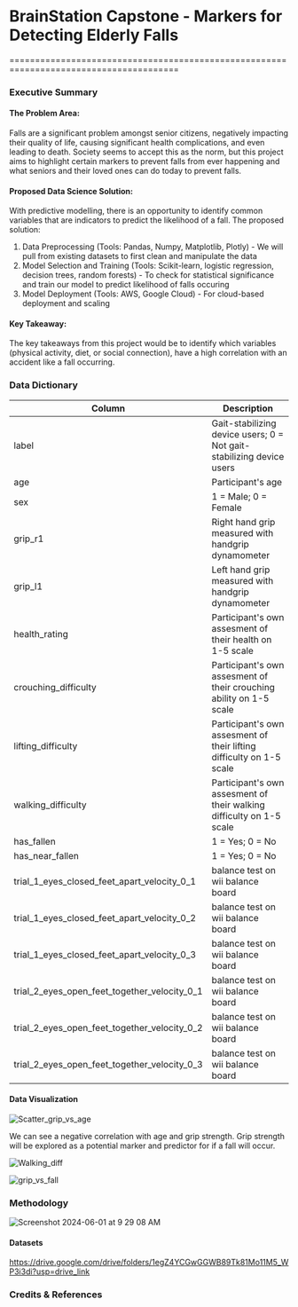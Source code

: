 # BrainStation Capstone - Markers for Detecting Elderly Falls
=======================================================================================

### Executive Summary

#### The Problem Area: 
Falls are a significant problem amongst senior citizens, negatively impacting their quality of life, causing significant health complications, and even leading to death. Society seems to accept this as the norm, but this project aims to highlight certain markers to prevent falls from ever happening and what seniors and their loved ones can do today to prevent falls. 

#### Proposed Data Science Solution:
With predictive modelling, there is an opportunity to identify common variables that are indicators to predict the likelihood of a fall. The proposed solution:
1) Data Preprocessing (Tools: Pandas, Numpy, Matplotlib, Plotly) - We will pull from existing datasets to first clean and manipulate the data
2) Model Selection and Training (Tools: Scikit-learn, logistic regression, decision trees, random forests) - To check for statistical significance and train our model to predict likelihood of falls occuring
3) Model Deployment (Tools: AWS, Google Cloud) - For cloud-based deployment and scaling

#### Key Takeaway:
The key takeaways from this project would be to identify which variables (physical activity, diet, or social connection), have a high correlation with an accident like a fall occurring. 

### Data Dictionary

Column | Description
----------|------------
label | Gait-stabilizing device users; 0 = Not gait-stabilizing device users
age | Participant's age
sex | 1 = Male; 0 = Female
grip_r1 | Right hand grip measured with handgrip dynamometer
grip_l1 | Left hand grip measured with handgrip dynamometer
health_rating | Participant's own assesment of their health on 1-5 scale
crouching_difficulty | Participant's own assesment of their crouching ability on 1-5 scale
lifting_difficulty | Participant's own assesment of their lifting difficulty on 1-5 scale
walking_difficulty | Participant's own assesment of their walking difficulty on 1-5 scale
has_fallen | 1 = Yes; 0 = No
has_near_fallen | 1 = Yes; 0 = No
trial_1_eyes_closed_feet_apart_velocity_0_1 | balance test on wii balance board
trial_1_eyes_closed_feet_apart_velocity_0_2 | balance test on wii balance board
trial_1_eyes_closed_feet_apart_velocity_0_3 | balance test on wii balance board
trial_2_eyes_open_feet_together_velocity_0_1 | balance test on wii balance board
trial_2_eyes_open_feet_together_velocity_0_2 | balance test on wii balance board
trial_2_eyes_open_feet_together_velocity_0_3 | balance test on wii balance board

#### Data Visualization

![Scatter_grip_vs_age](https://github.com/timpengg/bstn_capstone_Apr2024/assets/124457182/44388a22-75dc-4a2b-8fe8-10ec7665f948)

We can see a negative correlation with age and grip strength. Grip strength will be explored as a potential marker and predictor for if a fall will occur. 

![Walking_diff](https://github.com/timpengg/bstn_capstone_Apr2024/assets/124457182/eb42445e-e5c1-47c9-9c7e-dae6fd42a6f0)

![grip_vs_fall](https://github.com/timpengg/bstn_capstone_Apr2024/assets/124457182/e677acf4-2632-4625-993f-fd765c5c8a37)


### Methodology

![Screenshot 2024-06-01 at 9 29 08 AM](https://github.com/timpengg/bstn_capstone_Apr2024/assets/124457182/c2fc3fa9-7ee7-4d5d-a6bd-88fad1a0d3b2)


#### Datasets

https://drive.google.com/drive/folders/1egZ4YCGwGGWB89Tk81Mo11M5_WP3i3di?usp=drive_link

### Credits & References


